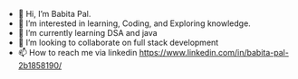 - 👋 Hi, I’m Babita Pal.
- 👀 I’m interested in learning, Coding, and Exploring knowledge.
- 🌱 I’m currently learning DSA and java
- 💞️ I’m looking to collaborate on full stack development
- 📫 How to reach me via linkedin https://www.linkedin.com/in/babita-pal-2b1858190/

<!---
pal-Babita/pal-Babita is a ✨ special ✨ repository because its `README.md` (this file) appears on your GitHub profile.
You can click the Preview link to take a look at your changes.
--->
